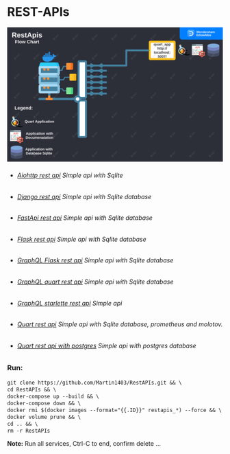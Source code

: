 REST-APIs
=========
![](edrawmax.png)
- ###### [Aiohttp rest api](https://github.com/Martin1403/RestAPIs/tree/master/aiohttp_app) Simple api with Sqlite
- ###### [Django rest api](https://github.com/Martin1403/RestAPIs/tree/master/django_app) Simple api with Sqlite database
- ###### [FastApi rest api](https://github.com/Martin1403/RestAPIs/tree/master/fastapi_app) Simple api with Sqlite database
- ###### [Flask rest api](https://github.com/Martin1403/RestAPIs/tree/master/flask_app) Simple api with Sqlite database
- ###### [GraphQL Flask rest api](https://github.com/Martin1403/RestAPIs/tree/master/graphql_flask_app) Simple api with Sqlite database
- ###### [GraphQL quart rest api](https://github.com/Martin1403/RestAPIs/tree/master/graphql_quart_app) Simple api with Sqlite database
- ###### [GraphQL starlette rest api](https://github.com/Martin1403/RestAPIs/tree/master/graphql_starlette_app) Simple api
- ###### [Quart rest api](https://github.com/Martin1403/RestAPIs/tree/master/quart_app) Simple api with Sqlite database, prometheus and molotov.
- ###### [Quart rest api with postgres](https://github.com/Martin1403/RestAPIs/tree/master/quart_postgres_app) Simple api with postgres database


### Run:
```
git clone https://github.com/Martin1403/RestAPIs.git && \
cd RestAPIs && \
docker-compose up --build && \
docker-compose down && \
docker rmi $(docker images --format="{{.ID}}" restapis_*) --force && \
docker volume prune && \
cd .. && \
rm -r RestAPIs
```

**Note:**
Run all services, Ctrl-C to end, confirm delete ...
